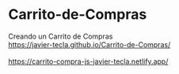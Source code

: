 # Carrito-de-Compras
Creando un Carrito de Compras
<br>
https://javier-tecla.github.io/Carrito-de-Compras/
<br>
<br>
https://carrito-compra-js-javier-tecla.netlify.app/
